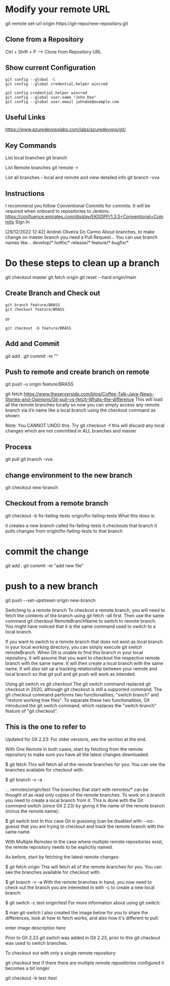  # Modify your remote URL
 git remote set-url origin https://git-repo/new-repository.git

 ## Clone from a Repository
Ctrl + Shift + P --> Clone from Repository URL


## Show current Configuration
```
git config --global -l
git config --global credential.helper wincred

git config credential.helper wincred
git config --global user.name "John Doe"
git config --global user.email johndoe@example.com
```
## Useful Links
https://www.azuredevopslabs.com/labs/azuredevops/git/

## Key Commands
List local branches
    git branch

List Remote branches
    git remote -r

List all branches - local and remote and view detailed info
    git branch -vva


## Instructions
I recommend you follow Conventional Commits for commits.
It will be required when onboard to repositories to Jenkins.
https://confluence.emirates.com/display/EKGDPP/1.3.5+Conventional+Commits
Sign In

[28/12/2022 12:42] Aridnei Oliveira Do Carmo
About branches, to make change on master branch you need a Pull Request...
You can use branch names like...
develop/*
hotfix/*
release/*
feature/*
bugfix/*

# Do these steps to clean up a branch
git checkout master
git fetch origin 
git reset --hard origin/main

## Create Branch and Check out
    git branch feature/BRASS
    git checkout feature/BRASS

or

    git checkout -b feature/BRASS

## Add and Commit
git add .
git commit -m ""

## Push to remote and create branch on remote
git push -u origin feature/BRASS

git fetch
https://www.theserverside.com/blog/Coffee-Talk-Java-News-Stories-and-Opinions/Git-pull-vs-fetch-Whats-the-difference
This will load all the remote branches locally so now you can simply access any remote branch via it’s name like a local branch using the checkout command as shown:


Note: You CANNOT UNDO this.
Try git checkout -f this will discard any local changes which are not committed in ALL branches and master



## Process
git pull
git branch -vva

## change environment to the new branch
git checkout new-branch

## Checkout from a remote branch
git checkout -b fix-failing-tests origin/fix-failing-tests
What this does is:

it creates a new branch called fix-failing-tests
it checkouts that branch
it pulls changes from origin/fix-failing-tests to that branch

# commit the change
git add .
git commit -m "add new file"

# push to a new branch
git push --set-upstream origin new-branch


Switching to a remote branch
To checkout a remote branch, you will need to fetch the contents of the branch using git fetch –all first. Then use the same command git checkout RemoteBranchName to switch to remote branch. You might have noticed that it is the same command used to switch to a local branch.

If you want to switch to a remote branch that does not exist as local branch in your local working directory, you can simply execute git switch remoteBranch. When Git is unable to find this branch in your local repository, it will assume that you want to checkout the respective remote branch with the same name. It will then create a local branch with the same name. It will also set up a tracking relationship between your remote and local branch so that git pull and git push will work as intended.

Using git switch vs git checkout
The git switch command replaced git checkout in 2020, although git checkout is still a supported command. The git checkout command performs two functionalities; "switch branch" and "restore working tree files". To separate these two functionalities, Git introduced the git switch command, which replaces the "switch branch" feature of "git checkout".


## This is the one to refer to 
Updated for Git 2.23: For older versions, see the section at the end.

With One Remote
In both cases, start by fetching from the remote repository to make sure you have all the latest changes downloaded.

$ git fetch
This will fetch all of the remote branches for you. You can see the branches available for checkout with:

$ git branch -v -a

...
remotes/origin/test
The branches that start with remotes/* can be thought of as read only copies of the remote branches. To work on a branch you need to create a local branch from it. This is done with the Git command switch (since Git 2.23) by giving it the name of the remote branch (minus the remote name):

$ git switch test
In this case Git is guessing (can be disabled with --no-guess) that you are trying to checkout and track the remote branch with the same name.

With Multiple Remotes
In the case where multiple remote repositories exist, the remote repository needs to be explicitly named.

As before, start by fetching the latest remote changes:

$ git fetch origin
This will fetch all of the remote branches for you. You can see the branches available for checkout with:

$ git branch -v -a
With the remote branches in hand, you now need to check out the branch you are interested in with -c to create a new local branch:

$ git switch -c test origin/test
For more information about using git switch:

$ man git-switch
I also created the image below for you to share the differences, look at how to fetch works, and also how it's different to pull:

enter image description here

Prior to Git 2.23
git switch was added in Git 2.23, prior to this git checkout was used to switch branches.

To checkout out with only a single remote repository:

git checkout test
if there there are multiple remote repositories configured it becomes a bit longer

git checkout -b test <name of remote>/test

 